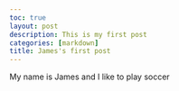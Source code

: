 ```yaml
---
toc: true
layout: post
description: This is my first post
categories: [markdown]
title: James's first post
---
```

My name is James and I like to play soccer